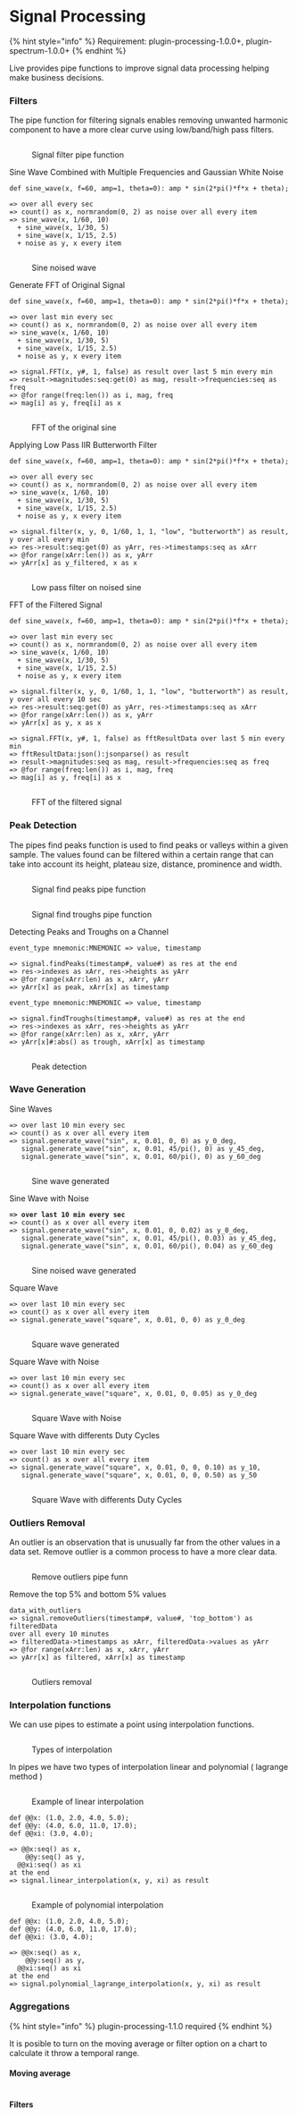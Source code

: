 # Signal Processing

{% hint style="info" %}
Requirement: plugin-processing-1.0.0+, plugin-spectrum-1.0.0+
{% endhint %}

Live provides pipe functions to improve signal data processing helping make business decisions.

### Filters

The pipe function for filtering signals enables removing unwanted harmonic component to have a more clear curve using low/band/high pass filters.

<figure><img src="../.gitbook/assets/image (2) (2).png" alt=""><figcaption><p>Signal filter pipe function</p></figcaption></figure>

Sine Wave Combined with Multiple Frequencies and Gaussian White Noise

```
def sine_wave(x, f=60, amp=1, theta=0): amp * sin(2*pi()*f*x + theta);

=> over all every sec
=> count() as x, normrandom(0, 2) as noise over all every item
=> sine_wave(x, 1/60, 10)
  + sine_wave(x, 1/30, 5)
  + sine_wave(x, 1/15, 2.5)
  + noise as y, x every item

```

<figure><img src="https://lh5.googleusercontent.com/Q2vLpq__BeVYfHcyn5YxCs3JD5Nd73E4FCCzSGJTljShpC0TBJZH1Xyph5IDKZVa2tx48K2ZFMWYv0qWop_jkK9YyewK8LwmGK86At6SpKvOyLtf0sNzw8e0oW_mOeoKCk0TU5RDx-I8Mo0_1aqNCvGFSObo0kZIv5LYaf_B80SbT1szXju1iHt6K_A-" alt=""><figcaption><p>Sine noised wave</p></figcaption></figure>

Generate FFT of Original Signal

```
def sine_wave(x, f=60, amp=1, theta=0): amp * sin(2*pi()*f*x + theta);

=> over last min every sec
=> count() as x, normrandom(0, 2) as noise over all every item
=> sine_wave(x, 1/60, 10)
  + sine_wave(x, 1/30, 5)
  + sine_wave(x, 1/15, 2.5)
  + noise as y, x every item

=> signal.FFT(x, y#, 1, false) as result over last 5 min every min
=> result->magnitudes:seq:get(0) as mag, result->frequencies:seq as freq
=> @for range(freq:len()) as i, mag, freq
=> mag[i] as y, freq[i] as x
```

<figure><img src="https://lh3.googleusercontent.com/hgs7RLJiwCEt1fqZTS31TkwbVADk2D3-pq-GiSig5wYqRR7-BJ4d1WZc2gGnd09fQMCWrxIzAb9ZOla72XzehWFZcDMlMQ44QliWJAMk6U111fcoWbRyGkPA86zHcsbjqx0hT6NpoqpoW31SJW_V9MpIe3cvtGoB9TVOXHynt5Xnjwv8Y_EX5KxCXu_R" alt=""><figcaption><p>FFT of the original sine</p></figcaption></figure>

Applying Low Pass IIR Butterworth Filter

```
def sine_wave(x, f=60, amp=1, theta=0): amp * sin(2*pi()*f*x + theta);

=> over all every sec
=> count() as x, normrandom(0, 2) as noise over all every item
=> sine_wave(x, 1/60, 10)
  + sine_wave(x, 1/30, 5)
  + sine_wave(x, 1/15, 2.5)
  + noise as y, x every item
 
=> signal.filter(x, y, 0, 1/60, 1, 1, "low", "butterworth") as result, 
y over all every min
=> res->result:seq:get(0) as yArr, res->timestamps:seq as xArr
=> @for range(xArr:len()) as x, yArr
=> yArr[x] as y_filtered, x as x
```

<figure><img src="https://lh6.googleusercontent.com/Xi_Ti1Y7zTlRGhAeWpSJH_vUNM7B6_robK2qywsfv1PvdQLObN1C4P7mutPbI2IDOUDBDURemfQ4HeosMd6NY7D0UM5wSMIJl2flKBSmic8tVsNuf7TtHbnlZoRAT7oN4ie-EzjpwlbEyOROLJKpFQcAX4dGFwxIonumTUg8QP2fnd97AW8jSk_Tuc5k" alt=""><figcaption><p>Low pass filter on noised sine</p></figcaption></figure>

FFT of the Filtered Signal

```
def sine_wave(x, f=60, amp=1, theta=0): amp * sin(2*pi()*f*x + theta);

=> over last min every sec
=> count() as x, normrandom(0, 2) as noise over all every item
=> sine_wave(x, 1/60, 10)
  + sine_wave(x, 1/30, 5)
  + sine_wave(x, 1/15, 2.5)
  + noise as y, x every item
 
=> signal.filter(x, y, 0, 1/60, 1, 1, "low", "butterworth") as result, 
y over all every 10 sec
=> res->result:seq:get(0) as yArr, res->timestamps:seq as xArr
=> @for range(xArr:len()) as x, yArr
=> yArr[x] as y, x as x

=> signal.FFT(x, y#, 1, false) as fftResultData over last 5 min every min
=> fftResultData:json():jsonparse() as result
=> result->magnitudes:seq as mag, result->frequencies:seq as freq
=> @for range(freq:len()) as i, mag, freq
=> mag[i] as y, freq[i] as x
```

<figure><img src="https://lh4.googleusercontent.com/21yS_G3k5tojgEO0UbVUsEeUt9bzchcXSdCppmRHvRYK9HkPvRWIX99Q8czX0VUkDECgvyQqAuqKjLlSM9S6L0-mSc3KllbSNztsnciM9xwu5ZUxml2mL7hdekkxA5SO1WkC9762UzSS2dXENdBDSHfFuiy4R6vP-eMUPySrYZUlP1wA1E1akYnRMQTE" alt=""><figcaption><p>FFT of the filtered signal</p></figcaption></figure>

### Peak Detection

The pipes find peaks function is used to find peaks or valleys within a given sample. The values found can be filtered within a certain range that can take into account its height, plateau size, distance, prominence and width.

<figure><img src="../.gitbook/assets/image (1) (2).png" alt=""><figcaption><p>Signal find peaks pipe function</p></figcaption></figure>

<figure><img src="../.gitbook/assets/image (3) (3).png" alt=""><figcaption><p>Signal find troughs pipe function</p></figcaption></figure>

Detecting Peaks and Troughs on a Channel

```
event_type mnemonic:MNEMONIC => value, timestamp

=> signal.findPeaks(timestamp#, value#) as res at the end
=> res->indexes as xArr, res->heights as yArr
=> @for range(xArr:len) as x, xArr, yArr
=> yArr[x] as peak, xArr[x] as timestamp
```

```
event_type mnemonic:MNEMONIC => value, timestamp

=> signal.findTroughs(timestamp#, value#) as res at the end
=> res->indexes as xArr, res->heights as yArr
=> @for range(xArr:len) as x, xArr, yArr
=> yArr[x]#:abs() as trough, xArr[x] as timestamp

```

<figure><img src="https://lh4.googleusercontent.com/1GQeuikmQpQ_aI-KqnGdWhyudpEGvVQFzlQQ3ZjWF70liBBmulYWa03DIFBMIJ7WUpgwKd8-aftpASr9TdNpsaxAogE5oiD0hf67WRLjHcjHjAt5ZXBunFOuAqyTN4i6_SFRC8WcAAOBLGH0gcicxcvrf8q-eJJ_HrHlvlfhL04_8w5Z3tyc4zehXNat" alt=""><figcaption><p>Peak detection</p></figcaption></figure>

### Wave Generation

Sine Waves

```
=> over last 10 min every sec
=> count() as x over all every item
=> signal.generate_wave("sin", x, 0.01, 0, 0) as y_0_deg,
   signal.generate_wave("sin", x, 0.01, 45/pi(), 0) as y_45_deg,
   signal.generate_wave("sin", x, 0.01, 60/pi(), 0) as y_60_deg
```

<figure><img src="https://lh3.googleusercontent.com/FbBoC15c2uXU8HqVcqQgC7GZm4P_Oh8As-FakcqEVOS3NQUD_SbUckyweRtzB_ufaUOTkrNs7qD-c3Bx1gzuxGEP6dJgvf_XtRVudbPCGtnxqHJUO4-x7x7VScRWjfDN_Tvfl6vOBYgKF_ySbUH7YBWNSR7flALHi7eJURG3RcYANceiKzo-zNehUId8kg" alt=""><figcaption><p>Sine wave generated</p></figcaption></figure>

Sine Wave with Noise

<pre><code><strong>=> over last 10 min every sec
</strong>=> count() as x over all every item
=> signal.generate_wave("sin", x, 0.01, 0, 0.02) as y_0_deg,
   signal.generate_wave("sin", x, 0.01, 45/pi(), 0.03) as y_45_deg,
   signal.generate_wave("sin", x, 0.01, 60/pi(), 0.04) as y_60_deg
</code></pre>

<figure><img src="https://lh6.googleusercontent.com/dLqGKauaO7wVE_iFa7TuEuN8gC_40idZWPV2YN-QYLZvvFevgDmP8EjqLM9_VzPSSn3Ju248CBaoXRnnN1vtV6xatRTdHDAnRcCCurT1GQFsnMIsQxFFPk5jpMDOrZXJ5-m2DbZL1z3Sh9EqUd0QOnLLJfzHdRk0Bob3ZRzrpHIIhRNFgP-d2EszjYProQ" alt=""><figcaption><p>Sine noised wave generated</p></figcaption></figure>

Square Wave

```
=> over last 10 min every sec
=> count() as x over all every item
=> signal.generate_wave("square", x, 0.01, 0, 0) as y_0_deg
```

<figure><img src="https://lh3.googleusercontent.com/R1DeSWP3l85Ky1BkhUWM6rhA0XRgxiQU0R1CfziONEX1zNrd4y4QOs2rY3mC7TnkQaFAewVQojLdiSNGnw_ikJnmyCd8UaQ7ltqVvkHCYzOyeo8jP4g9Y6A1sx0mX_hqxyysbXHjGqqQ8CK4IlBCMxm1YpHXj7VSZBAvQdakd_Kc8DhGNLWxor1Lcv92pQ" alt=""><figcaption><p>Square wave generated</p></figcaption></figure>

Square Wave with Noise

```
=> over last 10 min every sec
=> count() as x over all every item
=> signal.generate_wave("square", x, 0.01, 0, 0.05) as y_0_deg
```

<figure><img src="https://lh3.googleusercontent.com/nbWoPkiMYDwnswwynocjpJvlzx-OB7DfSw8j4HlSGs-llyy2nA5prHHlmP2wCHCDhVFGGdR6y9Z0jnKUf9xONdW18R8Aoha3U6EEfXFg1vi8iH9DbnEeca1IODN8ko7npitYH6NpiTVwNtWVpLzGlhDO4ov92Ebc0rVJvziqe8jZ_hScHNyYyaZNkRjPdw" alt=""><figcaption><p>Square Wave with Noise</p></figcaption></figure>

Square Wave with differents Duty Cycles

```
=> over last 10 min every sec
=> count() as x over all every item
=> signal.generate_wave("square", x, 0.01, 0, 0, 0.10) as y_10,
   signal.generate_wave("square", x, 0.01, 0, 0, 0.50) as y_50
```

<figure><img src="https://lh3.googleusercontent.com/oC_-dxCrDoAjrcFxq8ql-ZutgG0lb8XYBs1bcF62ARykVke-aLiAdR8BkQ5IFkNHlqbopzE_6GkoDhlU6cvt9zvtEdZm8OI7EmKJVS-_GPAEafg4czcdWGNP79ym3MokPySjR63eK2lbgYZTFp_qeLFfeGxm6VIGlPn7GpYZ7WI7kOMAd1bKWAzsvbsqGg" alt=""><figcaption><p>Square Wave with differents Duty Cycles</p></figcaption></figure>

### Outliers Removal

An outlier is an observation that is unusually far from the other values in a data set. Remove outlier is a common process to have a more clear data.

<figure><img src="../.gitbook/assets/image (111).png" alt=""><figcaption><p>Remove outliers pipe funn</p></figcaption></figure>

Remove the top 5% and bottom 5% values

```
data_with_outliers
=> signal.removeOutliers(timestamp#, value#, 'top_bottom') as filteredData 
over all every 10 minutes
=> filteredData->timestamps as xArr, filteredData->values as yArr
=> @for range(xArr:len) as x, xArr, yArr
=> yArr[x] as filtered, xArr[x] as timestamp
```

<figure><img src="https://lh6.googleusercontent.com/V1rD9BdoUHpsDotatmDYKVD3OM2L7tvPIKlhJ3UsU_icOwH3XcJLHIFC8kM6ki5T8FgXoyYHusRrW24jC6B209c4Jk4t_5U0La4dSDbz6WlebIu153vfi2gABVK6LupYQsQT1oeTFHePW_u6eUGgFI5O16ftMgpfP7xjictgaOT5lK4Ih5fhY19ZXWu6wA" alt=""><figcaption><p>Outliers removal</p></figcaption></figure>

### Interpolation functions

We can use pipes to estimate a point using interpolation functions.

<figure><img src="../.gitbook/assets/image (1) (1).png" alt=""><figcaption><p>Types of interpolation</p></figcaption></figure>

In pipes we have two types of interpolation linear and polynomial ( lagrange method )

<figure><img src="../.gitbook/assets/image (91).png" alt=""><figcaption><p>Example of linear interpolation</p></figcaption></figure>

```
def @@x: (1.0, 2.0, 4.0, 5.0);
def @@y: (4.0, 6.0, 11.0, 17.0);
def @@xi: (3.0, 4.0);

=> @@x:seq() as x,
    @@y:seq() as y,
  @@xi:seq() as xi 
at the end
=> signal.linear_interpolation(x, y, xi) as result
```

<figure><img src="../.gitbook/assets/image (3) (1).png" alt=""><figcaption><p>Example of polynomial interpolation</p></figcaption></figure>

```
def @@x: (1.0, 2.0, 4.0, 5.0);
def @@y: (4.0, 6.0, 11.0, 17.0);
def @@xi: (3.0, 4.0);

=> @@x:seq() as x,
    @@y:seq() as y,
  @@xi:seq() as xi 
at the end
=> signal.polynomial_lagrange_interpolation(x, y, xi) as result
```

### Aggregations

{% hint style="info" %}
plugin-processing-1.1.0 required
{% endhint %}

It is posible to turn on the moving average or filter option on a chart to calculate it throw a temporal range.&#x20;

#### Moving average

<figure><img src="../.gitbook/assets/image (3).png" alt=""><figcaption></figcaption></figure>

#### Filters

<figure><img src="../.gitbook/assets/image (1).png" alt=""><figcaption></figcaption></figure>

<figure><img src="../.gitbook/assets/image (4).png" alt=""><figcaption></figcaption></figure>

<figure><img src="../.gitbook/assets/image.png" alt=""><figcaption></figcaption></figure>
